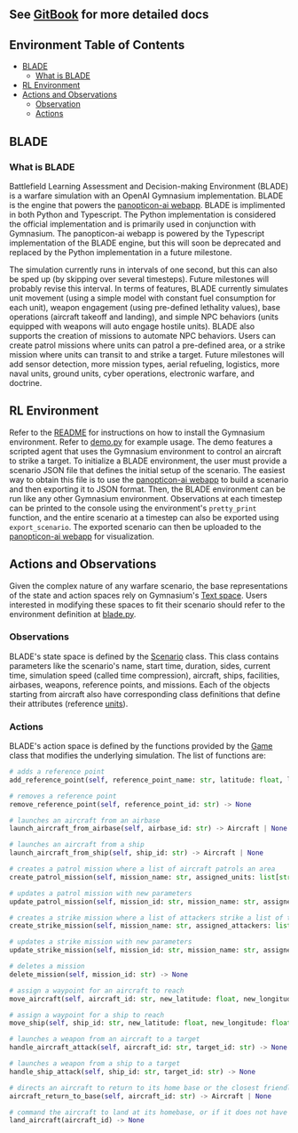## See [GitBook](https://docs.panopticon-ai.com/) for more detailed docs

## Environment Table of Contents

- [BLADE](#blade)
  - [What is BLADE](#what-is-blade)
- [RL Environment](#rl-environment)
- [Actions and Observations](#actions-and-observations)
  - [Observation](#observations)
  - [Actions](#actions)

<!-- /TOC -->

## BLADE

### What is BLADE

Battlefield Learning Assessment and Decision-making Environment (BLADE) is a warfare simulation with an OpenAI Gymnasium implementation. BLADE is the engine that powers the [panopticon-ai webapp](https://app.panopticon-ai.com/). BLADE is implimented in both Python and Typescript. The Python implementation is considered the official implementation and is primarily used in conjunction with Gymnasium. The panopticon-ai webapp is powered by the Typescript implementation of the BLADE engine, but this will soon be deprecated and replaced by the Python implementation in a future milestone.

The simulation currently runs in intervals of one second, but this can also be sped up (by skipping over several timesteps). Future milestones will probably revise this interval. In terms of features, BLADE currently simulates unit movement (using a simple model with constant fuel consumption for each unit), weapon engagement (using pre-defined lethality values), base operations (aircraft takeoff and landing), and simple NPC behaviors (units equipped with weapons will auto engage hostile units). BLADE also supports the creation of missions to automate NPC behaviors. Users can create patrol missions where units can patrol a pre-defined area, or a strike mission where units can transit to and strike a target. Future milestones will add sensor detection, more mission types, aerial refueling, logistics, more naval units, ground units, cyber operations, electronic warfare, and doctrine.

## RL Environment

Refer to the [README](https://github.com/Panopticon-AI-team/panopticon/blob/main/gym/README.md) for instructions on how to install the Gymnasium environment. Refer to [demo.py](https://github.com/Panopticon-AI-team/panopticon/blob/main/gym/scripts/simple_demo/demo.py) for example usage. The demo features a scripted agent that uses the Gymnasium environment to control an aircraft to strike a target. To initialize a BLADE environment, the user must provide a scenario JSON file that defines the initial setup of the scenario. The easiest way to obtain this file is to use the [panopticon-ai webapp](https://app.panopticon-ai.com/) to build a scenario and then exporting it to JSON format. Then, the BLADE environment can be run like any other Gymnasium environment. Observations at each timestep can be printed to the console using the environment's `pretty_print` function, and the entire scenario at a timestep can also be exported using `export_scenario`. The exported scenario can then be uploaded to the [panopticon-ai webapp](https://app.panopticon-ai.com/) for visualization.

## Actions and Observations

Given the complex nature of any warfare scenario, the base representations of the state and action spaces rely on Gymnasium's [Text space](https://gymnasium.farama.org/api/spaces/fundamental/#gymnasium.spaces.Text). Users interested in modifying these spaces to fit their scenario should refer to the environment definition at [blade.py](https://github.com/Panopticon-AI-team/panopticon/blob/main/gym/blade/envs/blade.py).

### Observations

BLADE's state space is defined by the [Scenario](https://github.com/Panopticon-AI-team/panopticon/blob/main/gym/blade/Scenario.py) class. This class contains parameters like the scenario's name, start time, duration, sides, current time, simulation speed (called time compression), aircraft, ships, facilities, airbases, weapons, reference points, and missions. Each of the objects starting from aircraft also have corresponding class definitions that define their attributes (reference [units](https://github.com/Panopticon-AI-team/panopticon/tree/main/gym/blade/units)).

### Actions

BLADE's action space is defined by the functions provided by the [Game](https://github.com/Panopticon-AI-team/panopticon/blob/main/gym/blade/Game.py) class that modifies the underlying simulation. The list of functions are:

```python
# adds a reference point
add_reference_point(self, reference_point_name: str, latitude: float, longitude: float) -> ReferencePoint

# removes a reference point
remove_reference_point(self, reference_point_id: str) -> None

# launches an aircraft from an airbase
launch_aircraft_from_airbase(self, airbase_id: str) -> Aircraft | None

# launches an aircraft from a ship
launch_aircraft_from_ship(self, ship_id: str) -> Aircraft | None

# creates a patrol mission where a list of aircraft patrols an area
create_patrol_mission(self, mission_name: str, assigned_units: list[str], assigned_area: list[list[float]]) -> None

# updates a patrol mission with new parameters
update_patrol_mission(self, mission_id: str, mission_name: str, assigned_units: list[str], assigned_area: list[list[float]]) -> None

# creates a strike mission where a list of attackers strike a list of targets
create_strike_mission(self, mission_name: str, assigned_attackers: list[str], assigned_targets: list[str]) -> None

# updates a strike mission with new parameters
update_strike_mission(self, mission_id: str, mission_name: str, assigned_attackers: list[str], assigned_targets: list[str]) -> None

# deletes a mission
delete_mission(self, mission_id: str) -> None

# assign a waypoint for an aircraft to reach
move_aircraft(self, aircraft_id: str, new_latitude: float, new_longitude: float) -> Aircraft | None

# assign a waypoint for a ship to reach
move_ship(self, ship_id: str, new_latitude: float, new_longitude: float) -> Ship | None

# launches a weapon from an aircraft to a target
handle_aircraft_attack(self, aircraft_id: str, target_id: str) -> None

# launches a weapon from a ship to a target
handle_ship_attack(self, ship_id: str, target_id: str) -> None

# directs an aircraft to return to its home base or the closest friendly base
aircraft_return_to_base(self, aircraft_id: str) -> Aircraft | None

# command the aircraft to land at its homebase, or if it does not have a homebase, land at the nearest base
land_aircraft(aircraft_id) -> None
```
